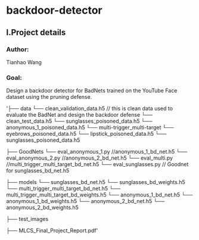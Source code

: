 # backdoor-detector

## I.Project details
### Author: 
Tianhao Wang

### Goal: 
Design a backdoor detector for BadNets trained on the YouTube Face dataset using the pruning defense.

'├── data 
    └── clean_validation_data.h5 // this is clean data used to evaluate the BadNet and design the backdoor defense
    └── clean_test_data.h5
    └── sunglasses_poisoned_data.h5
    └── anonymous_1_poisoned_data.h5
    └── multi-trigger_multi-target
        └── eyebrows_poisoned_data.h5
        └── lipstick_poisoned_data.h5
        └── sunglasses_poisoned_data.h5
        
├── GoodNets
    └── eval_anonymous_1.py //anonymous_1_bd_net.h5
    └── eval_anonymous_2.py //anonymous_2_bd_net.h5
    └── eval_multi.py //multi_trigger_multi_target_bd_net.h5
    └── eval_sunglasses.py // Goodnet for sunglasses_bd_net.h5
        
├── models
    └── sunglasses_bd_net.h5
    └── sunglasses_bd_weights.h5
    └── multi_trigger_multi_target_bd_net.h5
    └── multi_trigger_multi_target_bd_weights.h5
    └── anonymous_1_bd_net.h5
    └── anonymous_1_bd_weights.h5
    └── anonymous_2_bd_net.h5
    └── anonymous_2_bd_weights.h5
    
├── test_images   

├── MLCS_Final_Project_Report.pdf'
     
